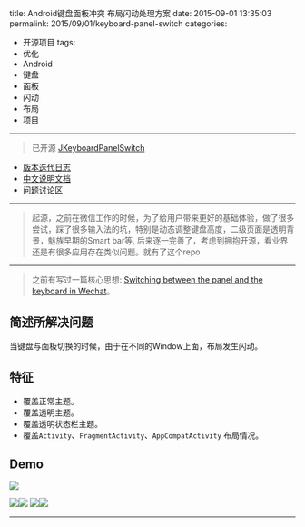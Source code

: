 title: Android键盘面板冲突 布局闪动处理方案
date: 2015-09-01 13:35:03
permalink: 2015/09/01/keyboard-panel-switch
categories:
- 开源项目
tags:
- 优化
- Android
- 键盘
- 面板
- 闪动
- 布局
- 项目

---

> 已开源 [JKeyboardPanelSwitch](https://github.com/Jacksgong/JKeyboardPanelSwitch)

- [版本迭代日志](https://github.com/Jacksgong/JKeyboardPanelSwitch/blob/master/CHANGELOG.md)
- [中文说明文档](https://github.com/Jacksgong/JKeyboardPanelSwitch/blob/master/README.md)
- [问题讨论区](https://github.com/Jacksgong/JKeyboardPanelSwitch/issues)

<!-- more -->

---

> 起源，之前在微信工作的时候，为了给用户带来更好的基础体验，做了很多尝试，踩了很多输入法的坑，特别是动态调整键盘高度，二级页面是透明背景，魅族早期的Smart bar等, 后来逐一完善了，考虑到拥抱开源，看业界还是有很多应用存在类似问题。就有了这个repo

---

> 之前有写过一篇核心思想: [Switching between the panel and the keyboard in Wechat](http://blog.dreamtobe.cn/2015/02/07/Switching-between-the-panel-and-the-keyboard/)。

## 简述所解决问题

当键盘与面板切换的时候，由于在不同的Window上面，布局发生闪动。

## 特征

- 覆盖正常主题。
- 覆盖透明主题。
- 覆盖透明状态栏主题。
- 覆盖`Activity`、`FragmentActivity`、`AppCompatActivity` 布局情况。

## Demo

![](/img/keyboard_pannel_switch-demo_snapshot.jpg)

![](/img/keyboard_pannel_switch-non-fullscreen_resolved.gif)![](/img/keyboard_pannel_switch-fullscreen_resolved.gif)
![](/img/keyboard_pannel_switch-adjust_resolved.gif)![](/img/keyboard_pannel_switch-adjust_unresolved.gif)

---
